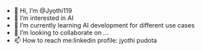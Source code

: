- 👋 Hi, I’m @Jyothi119
- 👀 I’m interested in AI
- 🌱 I’m currently learning AI development for different use cases
- 💞️ I’m looking to collaborate on ...
- 📫 How to reach me:linkedin profile: jyothi pudota

<!---
Jyothi119/Jyothi119 is a ✨ special ✨ repository because its `README.md` (this file) appears on your GitHub profile.
You can click the Preview link to take a look at your changes.
--->
